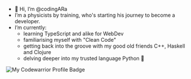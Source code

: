 - 👋 Hi, I’m @codingARa
- I’m a physicists by training, who's starting his journey to become a developer.
- I’m currently:
    - learning TypeScript and alike for WebDev
    - familiarising myself with "Clean Code"
    - getting back into the groove with my good old friends C++, Haskell and Clojure
    - delving deeper into my trusted language Python :snake:

![My Codewarrior Profile Badge](https://www.codewars.com/users/codingARa/badges/large)
<!---
codingARa/codingARa is a ✨ special ✨ repository because its `README.md` (this file) appears on your GitHub profile.
You can click the Preview link to take a look at your changes.
--->
